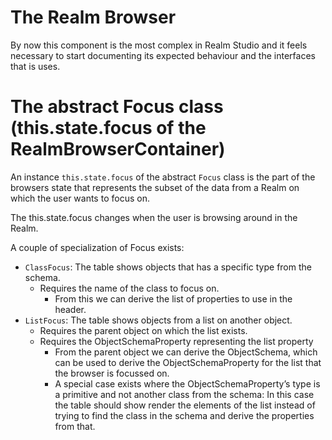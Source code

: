 # The Realm Browser

By now this component is the most complex in Realm Studio and it feels necessary to start documenting its expected
behaviour and the interfaces that is uses.

# The abstract Focus class (this.state.focus of the RealmBrowserContainer)

An instance `this.state.focus` of the abstract `Focus` class is the part of the browsers state that represents the
subset of the data from a Realm on which the user wants to focus on.

The this.state.focus changes when the user is browsing around in the Realm.

A couple of specialization of Focus exists:
  - `ClassFocus`: The table shows objects that has a specific type from the schema.
    - Requires the name of the class to focus on.
      - From this we can derive the list of properties to use in the header.
  - `ListFocus`: The table shows objects from a list on another object.
    - Requires the parent object on which the list exists.
    - Requires the ObjectSchemaProperty representing the list property
      - From the parent object we can derive the ObjectSchema, which can be used to derive the ObjectSchemaProperty for
        the list that the browser is focussed on.
      - A special case exists where the ObjectSchemaProperty’s type is a primitive and not another class from the
        schema: In this case the table should show render the elements of the list instead of trying to find the class
        in the schema and derive the properties from that.
